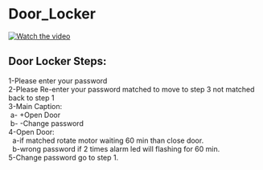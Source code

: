 # Door_Locker

[![Watch the video](https://i.imgur.com/y5taztC.png)](https://youtu.be/jElXmJj1bMY)



<h2>Door Locker Steps:</h2>
1-Please enter your password <br/>
2-Please Re-enter your password matched to move to step 3 not matched back to step 1<br/>
3-Main Caption: <br/>
  &nbsp;a- +Open Door<br/>
 &nbsp;b- -Change password <br/>
4-Open Door:<br/>
 &nbsp; a-if matched rotate motor waiting 60 min than close door.<br/>
&nbsp;  b-wrong password if 2 times alarm led will flashing for 60 min.<br/>
5-Change password go to step 1.
  
